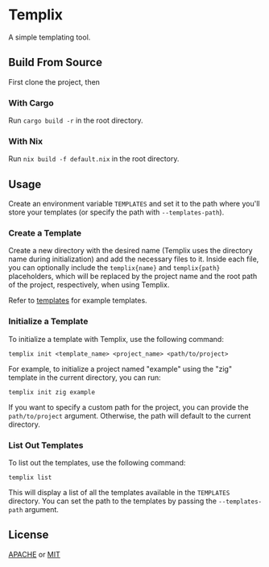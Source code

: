 # Templix

A simple templating tool.

## Build From Source

First clone the project, then

### With Cargo

Run `cargo build -r` in the root directory.

### With Nix

Run `nix build -f default.nix` in the root directory.

## Usage

Create an environment variable `TEMPLATES` and set it to the path where you'll store your templates (or specify the path with `--templates-path`).

### Create a Template

Create a new directory with the desired name (Templix uses the directory name during initialization) and add the necessary files to it. Inside each file, you can optionally include the `templix{name}` and `templix{path}` placeholders, which will be replaced by the project name and the root path of the project, respectively, when using Templix.

Refer to [templates](https://github.com/jmstevers/templix/tree/master/templates) for example templates.

### Initialize a Template

To initialize a template with Templix, use the following command:

```
templix init <template_name> <project_name> <path/to/project>
```

For example, to initialize a project named "example" using the "zig" template in the current directory, you can run:

```
templix init zig example
```

If you want to specify a custom path for the project, you can provide the `path/to/project` argument. Otherwise, the path will default to the current directory.

### List Out Templates

To list out the templates, use the following command:

```
templix list
```

This will display a list of all the templates available in the `TEMPLATES` directory. You can set the path to the templates by passing the `--templates-path` argument.


## License
[APACHE](https://github.com/jmstevers/templix/tree/master/LICENSE-APACHE) or
[MIT](https://github.com/jmstevers/templix/tree/master/LICENSE-MIT)
